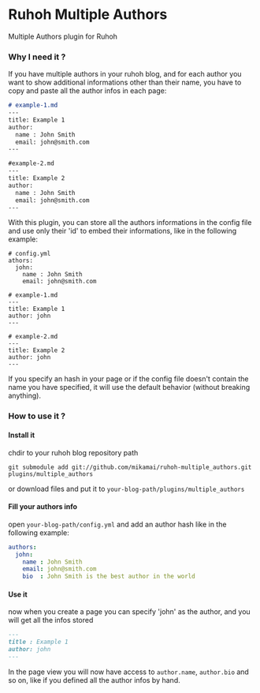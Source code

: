 Ruhoh Multiple Authors
======================

Multiple Authors plugin for Ruhoh

### Why I need it ?

If you have multiple authors in your ruhoh blog, and for each author you want to
show additional informations other than their name, you have to copy and paste
all the author infos in each page:

```markdown
# example-1.md
---
title: Example 1
author:
  name : John Smith
  email: john@smith.com
---
```

```markdown
#example-2.md
---
title: Example 2
author:
  name : John Smith
  email: john@smith.com
---
```

With this plugin, you can store all the authors informations in the config file
and use only their 'id' to embed their informations, like in the following example:

```
# config.yml
athors:
  john:
    name : John Smith
    email: john@smith.com

# example-1.md
---
title: Example 1
author: john
---

# example-2.md
---
title: Example 2
author: john
---
```

If you specify an hash in your page or if the config file doesn't contain the name you have specified, it will use the default behavior (without breaking anything).

### How to use it ?

#### Install it

chdir to your ruhoh blog repository path

`git submodule add git://github.com/mikamai/ruhoh-multiple_authors.git plugins/multiple_authors`

or download files and put it to `your-blog-path/plugins/multiple_authors`


#### Fill your authors info

open `your-blog-path/config.yml` and add an author hash like in the following example:

```yml
authors:
  john:
    name : John Smith
    email: john@smith.com
    bio  : John Smith is the best author in the world
```


#### Use it

now when you create a page you can specify 'john' as the author, and you will get all the infos stored

```markdown
---
title : Example 1
author: john
---
```

In the page view you will now have access to `author.name`, `author.bio` and so on, like if you defined all the author infos by hand.